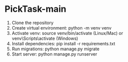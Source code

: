 # PickTask-main

1. Clone the repository
2. Create virtual environment: python -m venv venv
3. Activate venv: source venv/bin/activate (Linux/Mac) or venv\Scripts\activate (Windows)
4. Install dependencies: pip install -r requirements.txt
5. Run migrations: python manage.py migrate
6. Start server: python manage.py runserver